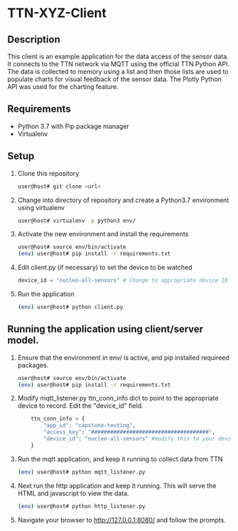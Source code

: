 # TTN-XYZ-Client

## Description
This client is an example application for the data access of the sensor data. It connects to the TTN network via MQTT using the official TTN Python API. The data is collected to memory using a list and then those lists are used to populate charts for visual feedback of the sensor data. The Plotly Python API was used for the charting feature.

## Requirements
- Python 3.7 with Pip package manager
- Virtualenv

## Setup
1. Clone this repository
    ```bash
    user@host# git clone <url>
    ```
2. Change into directory of repository and create a Python3.7 environment using virtualenv
    ```bash
    user@host# virtualenv -p python3 env/
    ```

3. Activate the new environment and install the requirements
    ```bash
    user@host# source env/bin/activate
    (env) user@host# pip install -r requirements.txt
    ```

4. Edit client.py (if necessary) to set the device to be watched
    ```python
    device_id = "nucleo-all-sensors" # Change to appropriate device ID
    ```

5. Run the application
    ```bash
    (env) user@host# python client.py
    ```

## Running the application using client/server model.

1. Ensure that the environment in env/ is active, and pip installed requireed packages.
    ```bash
    user@host# source env/bin/activate
    (env) user@host# pip install -r requirements.txt
    ```

2. Modify mqtt_listener.py ttn_conn_info dict to point to the appropriate device to record. Edit the "device_id" field.
    ```python
        ttn_conn_info = {
            "app_id": "capstone-testing",
            "access_key": "#####################################",
            "device_id": "nucleo-all-sensors" #modify this to your device ID
        }
    ```

3. Run the mqtt application, and keep it running to collect data from TTN
    ```bash
    (env) user@host# python mqtt_listener.py
    ```

4. Next run the http application and keep it running. This will serve the HTML and javascript to view the data.
    ```bash
    (env) user@host# python http_listener.py
    ```

5. Navigate your browser to http://127.0.0.1:8080/ and follow the prompts.
